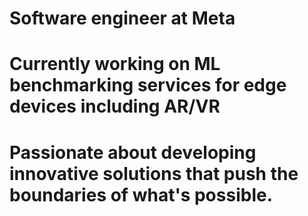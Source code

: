 # Software engineer at Meta
# Currently working on ML benchmarking services for edge devices including AR/VR
# Passionate about developing innovative solutions that push the boundaries of what's possible.
